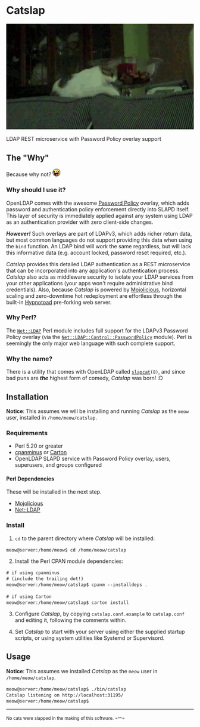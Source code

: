 # Catslap
![Cat Slap!](doc/img/catslap.gif)

LDAP REST microservice with Password Policy overlay support

## The "Why"

Because why not? ![:D](doc/img/awesome-icon.gif)

### Why should I use it?

OpenLDAP comes with the awesome [Password Policy](http://www.zytrax.com/books/ldap/ch6/ppolicy.html) overlay, which adds password and authentication policy enforcement directly into SLAPD itself. This layer of security is immediately applied against any system using LDAP as an authentication provider with zero client-side changes.

***However!*** Such overlays are part of LDAPv3, which adds richer return data, but most common languages do not support providing this data when using the `bind` function. An LDAP bind will work the same regardless, but will lack this informative data (e.g. account locked, password reset required, etc.).

*Catslap* provides this detailed LDAP authentication as a REST microservice that can be incorporated into any application's authentication process. *Catslap* also acts as middleware security to isolate your LDAP services from your other applications (your apps won't require administrative bind credentials). Also, because *Catslap* is powered by [Mojolicious](http://mojolicious.org), horizontal scaling and zero-downtime hot redeployment are effortless through the built-in [Hypnotoad](http://mojolicious.org/perldoc/Mojolicious/Guides/Cookbook#Hypnotoad) pre-forking web server.

### Why Perl?

The [`Net::LDAP`](https://metacpan.org/pod/Net::LDAP) Perl module includes full support for the LDAPv3 Password Policy overlay (via the [`Net::LDAP::Control::PasswordPolicy`](https://metacpan.org/pod/Net::LDAP::Control::PasswordPolicy) module). Perl is seemingly the only major web language with such complete support.

### Why the name?

There is a utility that comes with OpenLDAP called [`slapcat`](https://linux.die.net/man/8/slapcat)`(8)`, and since bad puns are ***the*** highest form of comedy, *Catslap* was born! :D

## Installation

**Notice**: This assumes we will be installing and running *Catslap* as the `meow` user, installed in `/home/meow/catslap`.

### Requirements

* Perl 5.20 or greater
* [cpanminus](https://github.com/miyagawa/cpanminus) or [Carton](https://github.com/perl-carton/carton)
* OpenLDAP SLAPD service with Password Policy overlay, users, superusers, and groups configured

#### Perl Dependencies

These will be installed in the next step.

* [Mojolicious](https://metacpan.org/pod/Mojolicious)
* [Net::LDAP](https://metacpan.org/pod/Net::LDAP)

### Install

1. `cd` to the parent directory where *Catslap* will be installed:

```
meow@server:/home/meow$ cd /home/meow/catslap
```

2. Install the Perl CPAN module dependencies:


```
# if using cpanminus
# (include the trailing dot!)
meow@server:/home/meow/catslap$ cpanm --installdeps .

# if using Carton
meow@server:/home/meow/catslap$ carton install
```

3. Configure *Catslap*, by copying `catslap.conf.example` to `catslap.conf` and editing it, following the comments within.

4. Set *Catslap* to start with your server using either the supplied startup scripts, or using system utilities like Systemd or Supervisord.

## Usage

**Notice**: This assumes we installed *Catslap* as the `meow` user in `/home/meow/catslap`.

```
meow@server:/home/meow/catslap$ ./bin/catslap
Catslap listening on http://localhost:31195/
meow@server:/home/meow/catslap$
```

-----

<small>No cats were slapped in the making of this software. =^^=</small>
